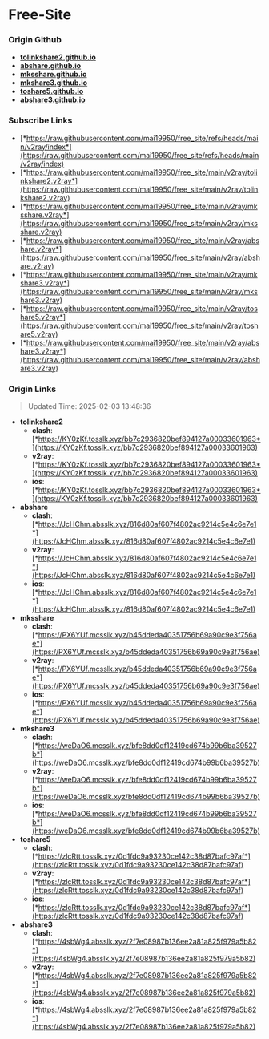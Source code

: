 # Free-Site

### Origin Github

- [**tolinkshare2.github.io**](https://github.com/tolinkshare2/tolinkshare2.github.io)
- [**abshare.github.io**](https://github.com/abshare/abshare.github.io)
- [**mksshare.github.io**](https://github.com/mksshare/mksshare.github.io)
- [**mkshare3.github.io**](https://github.com/mkshare3/mkshare3.github.io)
- [**toshare5.github.io**](https://github.com/toshare5/toshare5.github.io)
- [**abshare3.github.io**](https://github.com/abshare3/abshare3.github.io)

### Subscribe Links

- [*https://raw.githubusercontent.com/mai19950/free_site/refs/heads/main/v2ray/index*](https://raw.githubusercontent.com/mai19950/free_site/refs/heads/main/v2ray/index)
- [*https://raw.githubusercontent.com/mai19950/free_site/main/v2ray/tolinkshare2.v2ray*](https://raw.githubusercontent.com/mai19950/free_site/main/v2ray/tolinkshare2.v2ray)
- [*https://raw.githubusercontent.com/mai19950/free_site/main/v2ray/mksshare.v2ray*](https://raw.githubusercontent.com/mai19950/free_site/main/v2ray/mksshare.v2ray)
- [*https://raw.githubusercontent.com/mai19950/free_site/main/v2ray/abshare.v2ray*](https://raw.githubusercontent.com/mai19950/free_site/main/v2ray/abshare.v2ray)
- [*https://raw.githubusercontent.com/mai19950/free_site/main/v2ray/mkshare3.v2ray*](https://raw.githubusercontent.com/mai19950/free_site/main/v2ray/mkshare3.v2ray)
- [*https://raw.githubusercontent.com/mai19950/free_site/main/v2ray/toshare5.v2ray*](https://raw.githubusercontent.com/mai19950/free_site/main/v2ray/toshare5.v2ray)
- [*https://raw.githubusercontent.com/mai19950/free_site/main/v2ray/abshare3.v2ray*](https://raw.githubusercontent.com/mai19950/free_site/main/v2ray/abshare3.v2ray)

### Origin Links

> Updated Time: 2025-02-03 13:48:36

- **tolinkshare2**
  - **clash**: [*https://KY0zKf.tosslk.xyz/bb7c2936820bef894127a00033601963*](https://KY0zKf.tosslk.xyz/bb7c2936820bef894127a00033601963)
  - **v2ray**: [*https://KY0zKf.tosslk.xyz/bb7c2936820bef894127a00033601963*](https://KY0zKf.tosslk.xyz/bb7c2936820bef894127a00033601963)
  - **ios**: [*https://KY0zKf.tosslk.xyz/bb7c2936820bef894127a00033601963*](https://KY0zKf.tosslk.xyz/bb7c2936820bef894127a00033601963)
- **abshare**
  - **clash**: [*https://JcHChm.absslk.xyz/816d80af607f4802ac9214c5e4c6e7e1*](https://JcHChm.absslk.xyz/816d80af607f4802ac9214c5e4c6e7e1)
  - **v2ray**: [*https://JcHChm.absslk.xyz/816d80af607f4802ac9214c5e4c6e7e1*](https://JcHChm.absslk.xyz/816d80af607f4802ac9214c5e4c6e7e1)
  - **ios**: [*https://JcHChm.absslk.xyz/816d80af607f4802ac9214c5e4c6e7e1*](https://JcHChm.absslk.xyz/816d80af607f4802ac9214c5e4c6e7e1)
- **mksshare**
  - **clash**: [*https://PX6YUf.mcsslk.xyz/b45ddeda40351756b69a90c9e3f756ae*](https://PX6YUf.mcsslk.xyz/b45ddeda40351756b69a90c9e3f756ae)
  - **v2ray**: [*https://PX6YUf.mcsslk.xyz/b45ddeda40351756b69a90c9e3f756ae*](https://PX6YUf.mcsslk.xyz/b45ddeda40351756b69a90c9e3f756ae)
  - **ios**: [*https://PX6YUf.mcsslk.xyz/b45ddeda40351756b69a90c9e3f756ae*](https://PX6YUf.mcsslk.xyz/b45ddeda40351756b69a90c9e3f756ae)
- **mkshare3**
  - **clash**: [*https://weDaO6.mcsslk.xyz/bfe8dd0df12419cd674b99b6ba39527b*](https://weDaO6.mcsslk.xyz/bfe8dd0df12419cd674b99b6ba39527b)
  - **v2ray**: [*https://weDaO6.mcsslk.xyz/bfe8dd0df12419cd674b99b6ba39527b*](https://weDaO6.mcsslk.xyz/bfe8dd0df12419cd674b99b6ba39527b)
  - **ios**: [*https://weDaO6.mcsslk.xyz/bfe8dd0df12419cd674b99b6ba39527b*](https://weDaO6.mcsslk.xyz/bfe8dd0df12419cd674b99b6ba39527b)
- **toshare5**
  - **clash**: [*https://zlcRtt.tosslk.xyz/0d1fdc9a93230ce142c38d87bafc97af*](https://zlcRtt.tosslk.xyz/0d1fdc9a93230ce142c38d87bafc97af)
  - **v2ray**: [*https://zlcRtt.tosslk.xyz/0d1fdc9a93230ce142c38d87bafc97af*](https://zlcRtt.tosslk.xyz/0d1fdc9a93230ce142c38d87bafc97af)
  - **ios**: [*https://zlcRtt.tosslk.xyz/0d1fdc9a93230ce142c38d87bafc97af*](https://zlcRtt.tosslk.xyz/0d1fdc9a93230ce142c38d87bafc97af)
- **abshare3**
  - **clash**: [*https://4sbWg4.absslk.xyz/2f7e08987b136ee2a81a825f979a5b82*](https://4sbWg4.absslk.xyz/2f7e08987b136ee2a81a825f979a5b82)
  - **v2ray**: [*https://4sbWg4.absslk.xyz/2f7e08987b136ee2a81a825f979a5b82*](https://4sbWg4.absslk.xyz/2f7e08987b136ee2a81a825f979a5b82)
  - **ios**: [*https://4sbWg4.absslk.xyz/2f7e08987b136ee2a81a825f979a5b82*](https://4sbWg4.absslk.xyz/2f7e08987b136ee2a81a825f979a5b82)
